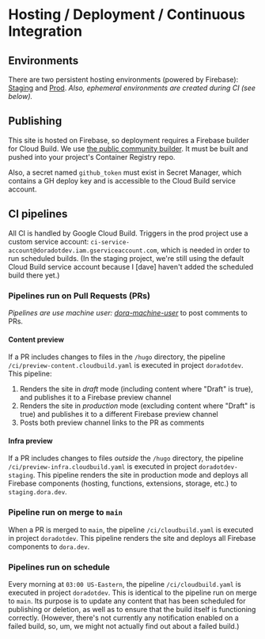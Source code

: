 # Hosting / Deployment / Continuous Integration

## Environments
There are two persistent hosting environments (powered by Firebase): [Staging](https://staging.dora.dev/) and [Prod](https://dora.dev/).
_Also, ephemeral environments are created during CI (see below)._

## Publishing
This site is hosted on Firebase, so deployment requires a Firebase builder for Cloud Build. We use [the public community builder](https://github.com/GoogleCloudPlatform/cloud-builders-community/tree/master/firebase). It must be built and pushed into your project's Container Registry repo.

Also, a secret named `github_token` must exist in Secret Manager, which contains a GH deploy key and is accessible to the Cloud Build service account.


## CI pipelines
All CI is handled by Google Cloud Build. Triggers in the prod project use a custom service account: `ci-service-account@doradotdev.iam.gserviceaccount.com`, which is needed in order to run scheduled builds. (In the staging project, we're still using the default Cloud Build service account because I [dave] haven't added the scheduled build there yet.)

### Pipelines run on Pull Requests (PRs)
_Pipelines are use machine user: [dora-machine-user](https://github.com/dora-machine-user)_ to post comments to PRs.

#### Content preview
If a PR includes changes to files in the `/hugo` directory, the pipeline `/ci/preview-content.cloudbuild.yaml` is executed in project `doradotdev`. This pipeline:

1. Renders the site in _draft_ mode (including content where "Draft" is true), and publishes it to a Firebase preview channel
1. Renders the site in _production_ mode (excluding content where "Draft" is true) and publishes it to a different Firebase preview channel
1. Posts both preview channel links to the PR as comments

#### Infra preview
If a PR includes changes to files _outside_ the `/hugo` directory, the pipeline `/ci/preview-infra.cloudbuild.yaml` is executed in project `doradotdev-staging`. This pipeline renders the site in production mode and deploys all Firebase components (hosting, functions, extensions, storage, etc.) to `staging.dora.dev`.

### Pipeline run on merge to `main`
When a PR is merged to `main`, the pipeline `/ci/cloudbuild.yaml` is executed in project `doradotdev`. This pipeline renders the site and deploys all Firebase components to `dora.dev`.

### Pipelines run on schedule
Every morning at `03:00 US-Eastern`, the pipeline `/ci/cloudbuild.yaml` is executed in project `doradotdev`. This is identical to the pipeline run on merge to `main`. Its purpose is to update any content that has been scheduled for publishing or deletion, as well as to ensure that the build itself is functioning correctly. (However, there's not currently any notification enabled on a failed build, so, um, we might not actually find out about a failed build.)